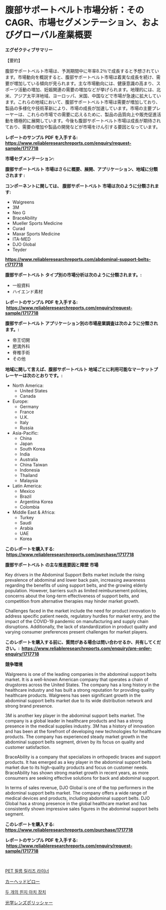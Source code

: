 <p><h1>腹部サポートベルト市場分析：そのCAGR、市場セグメンテーション、およびグローバル産業概要</h1></p><p><strong>エグゼクティブサマリー</strong></p>
<p><p>【要約】</p><p>腹部サポートベルト市場は、予測期間中に年率8.2％で成長すると予想されています。市場動向を概説すると、腹部サポートベルト市場は着実な成長を続け、需要が増加している傾向が見られます。主な市場動向には、健康意識の高まり、スポーツ活動の増加、妊娠関連の需要の増加などが挙げられます。地理的には、北米、アジア太平洋地域、ヨーロッパ、米国、中国などで市場が急速に拡大しています。これらの地域において、腹部サポートベルト市場は需要が増加しており、製品の多様化や技術革新により、市場の成長が加速しています。市場の主要プレーヤーは、これらの市場での需要に応えるために、製品の品質向上や販売促進活動を積極的に展開しています。今後も腹部サポートベルト市場は成長が期待されており、需要の増加や製品の開発などが市場をけん引する要因となっています。</p></p>
<p><strong>レポートのサンプル PDF を入手する: <a href="https://www.reliableresearchreports.com/enquiry/request-sample/1717718">https://www.reliableresearchreports.com/enquiry/request-sample/1717718</a></strong></p>
<p><strong>市場セグメンテーション:</strong></p>
<p><strong> 腹部サポートベルト 市場はさらに概要、展開、アプリケーション、地域に分類されます :</strong></p>
<p><strong>コンポーネントに関しては、 腹部サポートベルト 市場は次のように分類されます: &nbsp;</strong></p>
<p><ul><li>Walgreens</li><li>3M</li><li>Neo G</li><li>BraceAbility</li><li>Mueller Sports Medicine</li><li>Curad</li><li>Maxar Sports Medicine</li><li>ITA-MED</li><li>DJO Global</li><li>Teyder</li></ul></p>
<p><strong><a href="https://www.reliableresearchreports.com/abdominal-support-belts-r1717718">https://www.reliableresearchreports.com/abdominal-support-belts-r1717718</a></strong></p>
<p><strong> 腹部サポートベルト タイプ別の市場分析は次のように分類されます。:</strong></p>
<p><ul><li>一般資料</li><li>ハイエンド素材</li></ul></p>
<p><strong>レポートのサンプル PDF を入手する: &nbsp;<a href="https://www.reliableresearchreports.com/enquiry/request-sample/1717718">https://www.reliableresearchreports.com/enquiry/request-sample/1717718</a></strong></p>
<p><strong> 腹部サポートベルト アプリケーション別の市場産業調査は次のように分類されます。:</strong></p>
<p><ul><li>帝王切開</li><li>肥満外科</li><li>脊椎手術</li><li>その他</li></ul></p>
<p><strong>地域に関して言えば、腹部サポートベルト 地域ごとに利用可能なマーケットプレーヤーは次のとおりです。:</strong></p>
<p><ul>
    <li>
        North America:
        <ul>
            <li>United States</li>
            <li>Canada</li>
        </ul>
    </li>
    <li>
        Europe:
        <ul>
            <li>Germany</li>
            <li>France</li>
            <li>U.K.</li>
            <li>Italy</li>
            <li>Russia</li>
        </ul>
    </li>
    <li>
        Asia-Pacific:
        <ul>
            <li>China</li>
            <li>Japan</li>
            <li>South Korea</li>
            <li>India</li>
            <li>Australia</li>
            <li>China Taiwan</li>
            <li>Indonesia</li>
            <li>Thailand</li>
            <li>Malaysia</li>
        </ul>
    </li>
    <li>
        Latin America:
        <ul>
            <li>Mexico</li>
            <li>Brazil</li>
            <li>Argentina Korea</li>
            <li>Colombia</li>
        </ul>
    </li>
    <li>
        Middle East & Africa:
        <ul>
            <li>Turkey</li>
            <li>Saudi</li>
            <li>Arabia</li>
            <li>UAE</li>
            <li>Korea</li>
        </ul>
    </li>
    </ul></p>
<p><strong>このレポートを購入する: &nbsp;<a href="https://www.reliableresearchreports.com/purchase/1717718">https://www.reliableresearchreports.com/purchase/1717718</a></strong></p>
<p><strong>腹部サポートベルト の主な推進要因と障壁 市場</strong></p>
<p><p>Key drivers in the Abdominal Support Belts market include the rising prevalence of abdominal and lower back pain, increasing awareness regarding the benefits of using support belts, and the growing elderly population. However, barriers such as limited reimbursement policies, concerns about the long-term effectiveness of support belts, and competition from alternative therapies may hinder market growth.</p><p>Challenges faced in the market include the need for product innovation to address specific patient needs, regulatory hurdles for market entry, and the impact of the COVID-19 pandemic on manufacturing and supply chain disruptions. Additionally, the lack of standardization in product quality and varying consumer preferences present challenges for market players.</p></p>
<p><strong>このレポートを購入する前に、質問がある場合は問い合わせるか、共有してください。:&nbsp; <a href="https://www.reliableresearchreports.com/enquiry/pre-order-enquiry/1717718">https://www.reliableresearchreports.com/enquiry/pre-order-enquiry/1717718</a></strong></p>
<p><strong>競争環境</strong></p>
<p><p>Walgreens is one of the leading companies in the abdominal support belts market. It is a well-known American company that operates a chain of drugstores across the United States. The company has a long history in the healthcare industry and has built a strong reputation for providing quality healthcare products. Walgreens has seen significant growth in the abdominal support belts market due to its wide distribution network and strong brand presence.</p><p>3M is another key player in the abdominal support belts market. The company is a global leader in healthcare products and has a strong presence in the medical supplies industry. 3M has a history of innovation and has been at the forefront of developing new technologies for healthcare products. The company has experienced steady market growth in the abdominal support belts segment, driven by its focus on quality and customer satisfaction.</p><p>BraceAbility is a company that specializes in orthopedic braces and support products. It has emerged as a key player in the abdominal support belts market due to its high-quality products and focus on customer needs. BraceAbility has shown strong market growth in recent years, as more consumers are seeking effective solutions for back and abdominal support.</p><p>In terms of sales revenue, DJO Global is one of the top performers in the abdominal support belts market. The company offers a wide range of medical devices and products, including abdominal support belts. DJO Global has a strong presence in the global healthcare market and has consistently shown impressive sales figures in the abdominal support belts segment.</p></p>
<p><strong>このレポートを購入する: &nbsp; <a href="https://www.reliableresearchreports.com/purchase/1717718">https://www.reliableresearchreports.com/purchase/1717718</a></strong></p>
<p><strong>レポートのサンプル PDF を入手する: &nbsp;<a href="https://www.reliableresearchreports.com/enquiry/request-sample/1717718">https://www.reliableresearchreports.com/enquiry/request-sample/1717718</a></strong><strong></strong></p>
<p>&nbsp;</p>
<p><p><a href="https://medium.com/@desmondmraz12023/%ED%8E%AB-%ED%95%84%EB%A6%84-%EB%A6%B4%EB%A6%AC%EC%A6%88-%EB%9D%BC%EC%9D%B4%EB%84%88-%EC%8B%9C%EC%9E%A5-%EB%B6%84%EC%84%9D-%EA%B8%80%EB%A1%9C%EB%B2%8C-%EC%82%B0%EC%97%85-%EC%A0%84%EB%A7%9D%EA%B3%BC-%EC%98%88%EC%B8%A1-2024%EB%85%84%EB%B6%80%ED%84%B0-2031%EB%85%84-7f8c9749156f">PET 필름 릴리즈 라이너</a></p><p><a href="https://medium.com/@kimalker_178/2024%E5%B9%B4%E3%81%8B%E3%82%892031%E5%B9%B4%E3%81%BE%E3%81%A7%E3%81%AE%E6%9C%9F%E9%96%93%E3%81%AB%E4%BA%88%E6%B8%AC%E3%81%95%E3%82%8C%E3%82%8B%E3%82%AB%E3%83%BC%E3%83%98%E3%83%83%E3%83%89%E3%83%94%E3%83%AD%E3%83%BC%E3%83%9E%E3%83%BC%E3%82%B1%E3%83%83%E3%83%88%E5%88%86%E6%9E%90%E3%81%A8%E3%82%B5%E3%82%A4%E3%82%BA-856a121d3094">カーヘッドピロー</a></p><p><a href="https://medium.com/@jeremysnyder277/%EC%96%91%EB%A6%BD-%EC%95%84%EC%B9%98-%EC%9E%A5%EC%B9%98-%EC%8B%9C%EC%9E%A5-%EC%A0%84%EB%A7%9D-%EC%82%B0%EC%97%85-%EA%B0%9C%EC%9A%94-%EB%B0%8F-%EC%98%88%EC%B8%A1-2024%EB%85%84%EB%B6%80%ED%84%B0-2031%EB%85%84%EA%B9%8C%EC%A7%80-1c5e8eb498eb">두 개의 힌지 아치 장치</a></p><p><a href="https://medium.com/@r.aspinall_32685/%E5%85%89%E5%AD%A6%E3%83%AC%E3%83%B3%E3%82%BA%E3%83%9D%E3%83%AA%E3%83%83%E3%82%B7%E3%83%A3%E3%83%BC%E5%B8%82%E5%A0%B4%E3%81%AF-%E5%B8%82%E5%A0%B4%E3%82%B7%E3%82%A7%E3%82%A2-%E3%82%B5%E3%82%A4%E3%82%BA-%E3%81%8A%E3%82%88%E3%81%B32031%E5%B9%B4%E3%81%BE%E3%81%A7%E3%81%AE%E4%BA%88%E6%B8%AC%E3%81%AB%E7%84%A6%E7%82%B9%E3%82%92%E5%BD%93%E3%81%A6%E3%81%A6%E3%81%84%E3%81%BE%E3%81%99-f5a3d1dc4bbb">光学レンズポリッシャー</a></p></p>